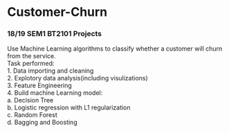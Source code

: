 # Customer-Churn
### 18/19 SEM1 BT2101 Projects

Use Machine Learning algorithms to classify whether a customer will churn from the service.<br>
Task performed:<br>
    1. Data importing and cleaning<br>
    2. Explotory data analysis(including visulizations)<br>
    3. Feature Engineering<br>
    4. Build machine Learning model:<br>
         a. Decision Tree<br>
         b. Logistic regression with L1 regularization<br>
         c. Random Forest<br>
         d. Bagging and Boosting<br>
         
       
